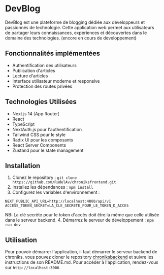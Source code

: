 # DevBlog

DevBlog est une plateforme de blogging dédiée aux développeurs et passionnés de technologie. Cette application web permet aux utilisateurs de partager leurs connaissances, expériences et découvertes dans le domaine des technologies. (encore en cours de developpement)

## Fonctionnalités implémentées

- Authentification des utilisateurs
- Publication d'articles
- Lecture d'articles
- Interface utilisateur moderne et responsive
- Protection des routes privées

## Technologies Utilisées

- Next.js 14 (App Router)
- React
- TypeScript
- NextAuth.js pour l'authentification
- Tailwind CSS pour le style
- Radix UI pour les composants
- React Server Components
- Zustand pour le state management

## Installation

1. Clonez le repository : `git clone https://github.com/RudelAv/chroniksfrontend.git`
2. Installez les dépendances : `npm install`
3. Configurez les variables d'environnement : 
```
NEXT_PUBLIC_API_URL=http://localhost:4000/api/v1
ACCESS_TOKEN_SECRET=LA_CLE_SECRETE_POUR_LE_TOKEN_D_ACCES
```
NB: La clé secrète pour le token d'accès doit être la même que celle utilisée dans le serveur backend.
4. Démarrez le serveur de développement : `npm run dev`

## Utilisation
Pour pouvoir démarrer l'application, il faut démarrer le serveur backend de chroniks. vous pouvez cloner le repository [chroniksbackend](https://github.com/RudelAv/chroniksbackend.git) et suivre les instructions de son README.md.
Pour accéder à l'application, rendez-vous sur `http://localhost:3000`.


